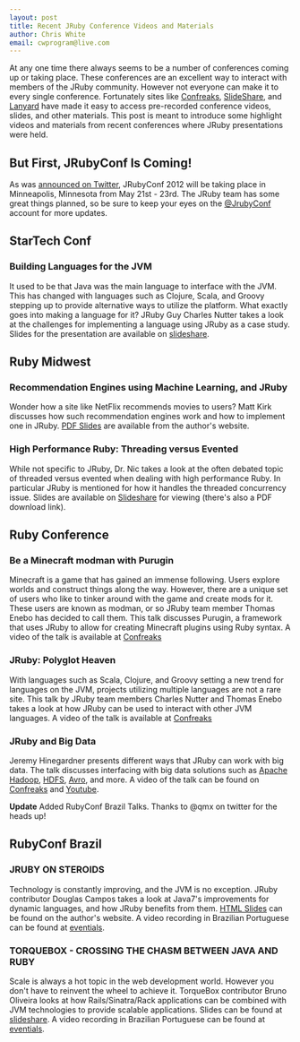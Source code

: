 ```yaml
---
layout: post
title: Recent JRuby Conference Videos and Materials
author: Chris White
email: cwprogram@live.com
---
```


At any one time there always seems to be a number of conferences coming up or taking place. These conferences are an excellent way to interact with members of the JRuby community. However not everyone can make it to every single conference. Fortunately sites like [Confreaks](http://confreaks.net/), [SlideShare](http://www.slideshare.net/), and [Lanyard](http://lanyrd.com/) have made it easy to access pre-recorded conference videos, slides, and other materials. This post is meant to introduce some highlight videos and materials from recent conferences where JRuby presentations were held.

## But First, JRubyConf Is Coming! ##

As was [announced on Twitter](https://twitter.com/#!/JRubyConf/status/134019937818771456), JRubyConf 2012 will be taking place in Minneapolis, Minnesota from May 21st - 23rd. The JRuby team has some great things planned, so be sure to keep your eyes on the [@JrubyConf](https://twitter.com/#!/JRubyConf) account for more updates. 

## StarTech Conf ##

### Building Languages for the JVM ###

It used to be that Java was the main language to interface with the JVM. This has changed with languages such as Clojure, Scala, and Groovy stepping up to provide alternative ways to utilize the platform. What exactly goes into making a language for it? JRuby Guy Charles Nutter takes a look at the challenges for implementing a language using JRuby as a case study. Slides for the presentation are available on [slideshare](http://www.slideshare.net/CharlesNutter/star-techconf-2011-jvm-languages).

## Ruby Midwest ##

### Recommendation Engines using Machine Learning, and JRuby ###

Wonder how a site like NetFlix recommends movies to users? Matt Kirk discusses how such recommendation engines work and how to implement one in JRuby. [PDF Slides](http://matthewkirk.com/presentations/Support-Vector-Machines-with-Jruby.pdf) are available from the author's website.

### High Performance Ruby: Threading versus Evented ###

While not specific to JRuby, Dr. Nic takes a look at the often debated topic of threaded versus evented when dealing with high performance Ruby. In particular JRuby is mentioned for how it handles the threaded concurrency issue. Slides are available on [Slideshare](http://speakerdeck.com/u/drnic/p/high-performance-ruby-threading-versus-evented-ruby-midwest-edition) for viewing (there's also a PDF download link).

## Ruby Conference ##

### Be a Minecraft modman with Purugin ###

Minecraft is a game that has gained an immense following. Users explore worlds and construct things along the way. However, there are a unique set of users who like to tinker around with the game and create mods for it. These users are known as modman, or so JRuby team member Thomas Enebo has decided to call them. This talk discusses Purugin, a framework that uses JRuby to allow for creating Minecraft plugins using Ruby syntax. A video of the talk is available at [Confreaks](http://confreaks.net/videos/696-rubyconf2011-be-a-minecraft-modman-with-purugin)

### JRuby: Polyglot Heaven ###

With languages such as Scala, Clojure, and Groovy setting a new trend for languages on the JVM, projects utilizing multiple languages are not a rare site. This talk by JRuby team members Charles Nutter and Thomas Enebo takes a look at how JRuby can be used to interact with other JVM languages. A video of the talk is available at [Confreaks](http://confreaks.net/videos/684-rubyconf2011-jruby-polyglot-heaven)

### JRuby and Big Data ###

Jeremy Hinegardner presents different ways that JRuby can work with big data. The talk discusses interfacing with big data solutions such as [Apache Hadoop](http://hadoop.apache.org/), [HDFS](http://hadoop.apache.org/hdfs/), [Avro](http://avro.apache.org/), and more. A video of the talk can be found on [Confreaks](http://confreaks.net/videos/674-rubyconf2011-jruby-and-big-data) and [Youtube](http://www.youtube.com/watch?v=MBXH0P5tB2g).

**Update** Added RubyConf Brazil Talks. Thanks to @qmx on twitter for the heads up!

## RubyConf Brazil ##

### JRUBY ON STEROIDS ###

Technology is constantly improving, and the JVM is no exception. JRuby contributor Douglas Campos  takes a look at Java7's improvements for dynamic languages, and how JRuby benefits from them. [HTML Slides](http://cdn.qmx.me/presentations/2011/rubyconfbr/index.html) can be found on the author's website. A video recording in Brazilian Portuguese can be found at [eventials](http://www.eventials.com/rubyconfbr/recorded/M2UzZTJkMzY2MzdiNTg2NTUxNWM1MzI3NWY1YjRhMzYjIzM5Ng_3D_3D).

### TORQUEBOX - CROSSING THE CHASM BETWEEN JAVA AND RUBY ###

Scale is always a hot topic in the web development world. However you don't have to reinvent the wheel to achieve it. TorqueBox contributor Bruno Oliveira looks at how Rails/Sinatra/Rack applications can be combined with JVM technologies to provide scalable applications. Slides can be found at [slideshare](http://www.slideshare.net/bruno.abstractj/torquebox-ultrapassando-a-fronteira-entre-java-e-ruby). A video recording in Brazilian Portuguese can be found at [eventials](http://www.eventials.com/rubyconfbr/recorded/M2UzZTJkMzY2MzdiNTg2NTUxNWM1MzI3NWY1YjRhMzYjIzM5OQ_3D_3D).